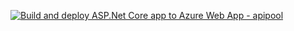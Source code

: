 [![Build and deploy ASP.Net Core app to Azure Web App - apipool](https://github.com/medhatelmasry/ApiPool/actions/workflows/main_apipool.yml/badge.svg)](https://github.com/medhatelmasry/ApiPool/actions/workflows/main_apipool.yml)
